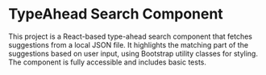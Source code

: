 # TypeAhead Search Component

This project is a React-based type-ahead search component that fetches suggestions from a local JSON file. It highlights the matching part of the suggestions based on user input, using Bootstrap utility classes for styling. The component is fully accessible and includes basic tests.
